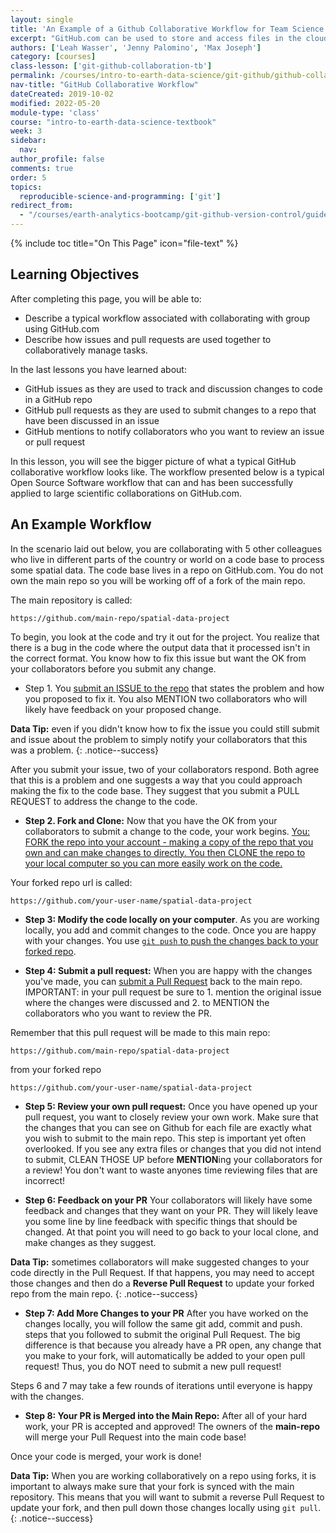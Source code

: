 ```yaml
---
layout: single
title: 'An Example of a Github Collaborative Workflow for Team Science'
excerpt: "GitHub.com can be used to store and access files in the cloud using GitHub repositories. Learn how to submit pull requests on GitHub.com to suggest changes to a GitHub repository."
authors: ['Leah Wasser', 'Jenny Palomino', 'Max Joseph']
category: [courses]
class-lesson: ['git-github-collaboration-tb']
permalink: /courses/intro-to-earth-data-science/git-github/github-collaboration/github-for-collaboration-open-science-workflow/
nav-title: "GitHub Collaborative Workflow"
dateCreated: 2019-10-02
modified: 2022-05-20
module-type: 'class'
course: "intro-to-earth-data-science-textbook"
week: 3
sidebar:
  nav:
author_profile: false
comments: true
order: 5
topics:
  reproducible-science-and-programming: ['git']
redirect_from:
  - "/courses/earth-analytics-bootcamp/git-github-version-control/guided-activity-pull-request/"
---
```

{% include toc title="On This Page" icon="file-text" %}

<div class='notice--success' markdown="1">

## <i class="fa fa-graduation-cap" aria-hidden="true"></i> Learning Objectives

After completing this page, you will be able to:

* Describe a typical workflow associated with collaborating with group using GitHub.com
* Describe how issues and pull requests are used together to collaboratively manage tasks.

</div>

In the last lessons you have learned about:

* GitHub issues as they are used to track and discussion changes to code in a GitHub repo
* GitHub pull requests as they are used to submit changes to a repo that have been discussed in an issue
* GitHub mentions to notify collaborators who you want to review an issue or pull request

In this lesson, you will see the bigger picture of what a typical GitHub collaborative 
workflow looks like. The workflow presented below is a typical Open Source 
Software workflow that can and has been successfully applied to large scientific 
collaborations on GitHub.com. 

## An Example Workflow 

In the scenario laid out below, you are collaborating with 5 other colleagues
who live in different parts of the country or world on a code base to process
some spatial data. The code base lives in a repo on GitHub.com. You do not own 
the main repo so you will be working off of a fork of the main repo.

The main repository is called:

`https://github.com/main-repo/spatial-data-project`

To begin, you look at the code and try it out for the project. You realize that 
there is a bug in the code where the output data that it processed isn't in the correct format. You know how to fix this issue but want the OK from your collaborators
before you submit any change. 

* Step 1. You <a href="https://www.earthdatascience.org/courses/intro-to-earth-data-science/git-github/github-collaboration/github-issues-to-document-and-manage-repo-changes/">submit an ISSUE to the repo</a> that states the problem and how you proposed to fix it. You also MENTION two collaborators who will likely have feedback on your proposed change. 

<i class="fa fa-star"></i> **Data Tip:** even if you didn't know how to fix the issue you could still submit and issue about the problem to simply notify your collaborators that this was a problem. 
{: .notice--success}

After you submit your issue, two of your collaborators respond. Both agree that this is a problem and one suggests a way that you could approach making the fix to the code base. 
They suggest that you submit a PULL REQUEST to address the change to the code. 

* **Step 2. Fork and Clone:** Now that you have the OK from your collaborators to submit a change to the code, your work begins. <a href="{{ site.url }}/courses/intro-to-earth-data-science/git-github/version-control/fork-clone-github-repositories/">You: FORK the repo into your account - making a copy of the repo that you own and can make changes to directly. You then CLONE the repo to your local computer so you can more easily work on the code.</a> 

Your forked repo url is called:

`https://github.com/your-user-name/spatial-data-project`


* **Step 3: Modify the code locally on your computer**. As you are working locally, you add and commit changes to the code. Once you are happy with your changes. You use <a href="{{ site.url }}/courses/intro-to-earth-data-science/git-github/version-control/git-commands/">`git push` to push the changes back to your forked repo</a>. 

* **Step 4: Submit a pull request:** When you are happy with the changes you've made, you can <a href="{{ site.url }}/courses/intro-to-earth-data-science/git-github/github-collaboration/how-to-submit-pull-requests-on-github/">submit a Pull Request</a> back to the main repo. IMPORTANT: in your pull request be sure to 1. mention the original issue where the changes were discussed and 2. to MENTION the collaborators who you want to review the PR. 

Remember that this pull request will be made to this main repo:

`https://github.com/main-repo/spatial-data-project`

from your forked repo

`https://github.com/your-user-name/spatial-data-project`

* **Step 5: Review your own pull request:** Once you have opened up your pull request, you want to closely review your own work. Make sure that the changes that you can see on Github for each file are exactly what you wish to submit to the main repo. This step is important yet often overlooked. If you see any extra files or changes that you did not intend to submit, CLEAN THOSE UP before **MENTION**ing your collaborators for a review! You don't want to waste anyones time reviewing files that are incorrect!  

* **Step 6: Feedback on your PR** Your collaborators will likely have some feedback and changes that they want on your PR. They will likely leave you some line by line feedback with specific things that should be changed. At that point you will need to go back to your local clone, and make changes as they suggest.

<i class="fa fa-star"></i> **Data Tip:** sometimes collaborators will make suggested changes to your code directly in the Pull Request. If that happens, you may need to accept those changes and then do a **Reverse Pull Request** to update your forked repo from the main repo. 
{: .notice--success}

* **Step 7: Add More Changes to your PR** After you have worked on the changes locally, you will follow the same git add, commit and push. steps that you followed to submit the original Pull Request. The big difference is that because you already have a PR open, any change that you make to your fork, will automatically be added to your open pull request! Thus, you do NOT need to submit a new pull request!

Steps 6 and 7 may take a few rounds of iterations until everyone is happy with the changes. 

* **Step 8: Your PR is Merged into the Main Repo:** After all of your hard work, your PR is accepted and approved! The owners of the **main-repo** will merge your Pull Request into the main code base!

Once your code is merged, your work is done! 

<i class="fa fa-star"></i> **Data Tip:** When you are working collaboratively on a repo using forks, it is important to always make sure that your fork is synced with the main repository. This means that you will want to submit a reverse Pull Request to update your fork, and then pull down those changes locally using `git pull`.
{: .notice--success}


